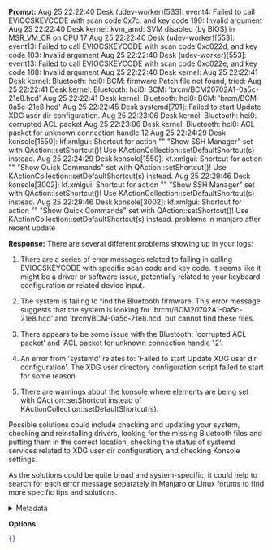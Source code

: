 **Prompt:**
Aug 25 22:22:40 Desk (udev-worker)[533]: event4: Failed to call EVIOCSKEYCODE with scan code 0x7c, and key code 190: Invalid argument
Aug 25 22:22:40 Desk kernel: kvm_amd: SVM disabled (by BIOS) in MSR_VM_CR on CPU 17
Aug 25 22:22:40 Desk (udev-worker)[553]: event13: Failed to call EVIOCSKEYCODE with scan code 0xc022d, and key code 103: Invalid argument
Aug 25 22:22:40 Desk (udev-worker)[553]: event13: Failed to call EVIOCSKEYCODE with scan code 0xc022e, and key code 108: Invalid argument
Aug 25 22:22:40 Desk kernel: 
Aug 25 22:22:41 Desk kernel: Bluetooth: hci0: BCM: firmware Patch file not found, tried:
Aug 25 22:22:41 Desk kernel: Bluetooth: hci0: BCM: 'brcm/BCM20702A1-0a5c-21e8.hcd'
Aug 25 22:22:41 Desk kernel: Bluetooth: hci0: BCM: 'brcm/BCM-0a5c-21e8.hcd'
Aug 25 22:22:45 Desk systemd[791]: Failed to start Update XDG user dir configuration.
Aug 25 22:23:06 Desk kernel: Bluetooth: hci0: corrupted ACL packet
Aug 25 22:23:06 Desk kernel: Bluetooth: hci0: ACL packet for unknown connection handle 12
Aug 25 22:24:29 Desk konsole[1550]: kf.xmlgui: Shortcut for action  "" "Show SSH Manager" set with QAction::setShortcut()! Use KActionCollection::setDefaultShortcut(s) instead.
Aug 25 22:24:29 Desk konsole[1550]: kf.xmlgui: Shortcut for action  "" "Show Quick Commands" set with QAction::setShortcut()! Use KActionCollection::setDefaultShortcut(s) instead.
Aug 25 22:29:46 Desk konsole[3002]: kf.xmlgui: Shortcut for action  "" "Show SSH Manager" set with QAction::setShortcut()! Use KActionCollection::setDefaultShortcut(s) instead.
Aug 25 22:29:46 Desk konsole[3002]: kf.xmlgui: Shortcut for action  "" "Show Quick Commands" set with QAction::setShortcut()! Use KActionCollection::setDefaultShortcut(s) instead.
 problems in manjaro after recent update

**Response:**
There are several different problems showing up in your logs:

1. There are a series of error messages related to failing in calling EVIOCSKEYCODE with specific scan code and key code. It seems like it might be a driver or software issue, potentially related to your keyboard configuration or related device input.

2. The system is failing to find the Bluetooth firmware. This error message suggests that the system is looking for 'brcm/BCM20702A1-0a5c-21e8.hcd' and 'brcm/BCM-0a5c-21e8.hcd' but cannot find these files. 

3. There appears to be some issue with the Bluetooth: 'corrupted ACL packet' and 'ACL packet for unknown connection handle 12'.

4. An error from 'systemd' relates to: 'Failed to start Update XDG user dir configuration'. The XDG user directory configuration script failed to start for some reason.

5. There are warnings about the konsole where elements are being set with QAction::setShortcut instead of KActionCollection::setDefaultShortcut(s).

Possible solutions could include checking and updating your system, checking and reinstalling drivers, looking for the missing Bluetooth files and putting them in the correct location, checking the status of systemd services related to XDG user dir configuration, and checking Konsole settings.

As the solutions could be quite broad and system-specific, it could help to search for each error message separately in Manjaro or Linux forums to find more specific tips and solutions.

<details><summary>Metadata</summary>

- Duration: 25338 ms
- Datetime: 2023-08-25T21:32:52.056508
- Model: gpt-4-0613

</details>

**Options:**
```json
{}
```

